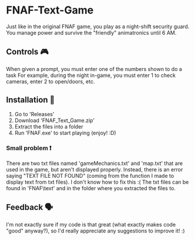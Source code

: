 # FNAF-Text-Game

Just like in the original FNAF game, you play as a night-shift security guard.
You manage power and survive the "friendly" animatronics until 6 AM.

## Controls 🎮
When given a prompt, you must enter one of the numbers shown to do a task
For example, during the night in-game, you must enter 1 to check cameras, enter 2 to open/doors, etc.

## Installation 🔧
1. Go to 'Releases'
2. Download 'FNAF_Text_Game.zip' 
3. Extract the files into a folder
4. Run 'FNAF.exe' to start playing (enjoy! :D)

### Small problem ❗
There are two txt files named 'gameMechanics.txt' and 'map.txt' that are used in the game, but aren't displayed properly.
Instead, there is an error saying "TEXT FILE NOT FOUND" (coming from the function I made to display text from txt files). I don't know how to fix this :(
The txt files can be found in 'FNAF\text\' and in the folder where you extracted the files to.

## Feedback 🗣️
I'm not exactly sure if my code is that great (what exactly makes code "good" anyway?), so I'd really appreciate any suggestions to improve it! :)
